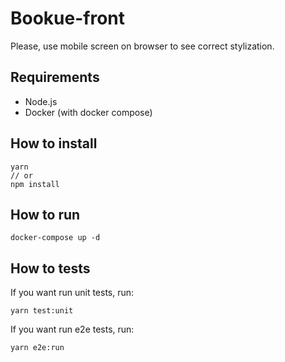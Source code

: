 # Bookue-front

Please, use mobile screen on browser to see correct stylization.

## Requirements
- Node.js
- Docker (with docker compose)

## How to install
```
yarn
// or
npm install
```

## How to run
```
docker-compose up -d
```

## How to tests
If you want run unit tests, run:
```
yarn test:unit
```
If you want run e2e tests, run:
```
yarn e2e:run
```
